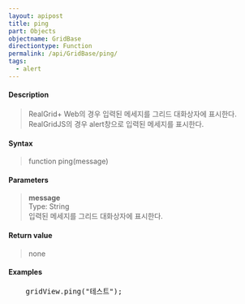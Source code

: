 ```yaml
---
layout: apipost
title: ping
part: Objects
objectname: GridBase
directiontype: Function
permalink: /api/GridBase/ping/
tags:
  - alert
---
```



#### Description

> RealGrid+ Web의 경우 입력된 메세지를 그리드 대화상자에 표시한다.  
> RealGridJS의 경우 alert창으로 입력된 메세지를 표시한다.  

#### Syntax

> function ping(message)

#### Parameters

> **message**  
> Type: String  
> 입력된 메세지를 그리드 대화상자에 표시한다.  

#### Return value

> none

#### Examples 

<pre class="prettyprint">
    gridView.ping("테스트");
</pre>

